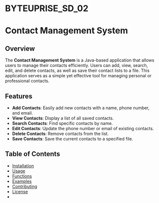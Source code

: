 # BYTEUPRISE_SD_02
# Contact Management System

## Overview

The **Contact Management System** is a Java-based application that allows users to manage their contacts efficiently. Users can add, view, search, edit, and delete contacts, as well as save their contact lists to a file. This application serves as a simple yet effective tool for managing personal or professional contacts.

## Features

- **Add Contacts**: Easily add new contacts with a name, phone number, and email.
- **View Contacts**: Display a list of all saved contacts.
- **Search Contacts**: Find specific contacts by name.
- **Edit Contacts**: Update the phone number or email of existing contacts.
- **Delete Contacts**: Remove contacts from the list.
- **Save Contacts**: Save the current contacts to a specified file.

## Table of Contents

- [Installation](#installation)
- [Usage](#usage)
- [Functions](#functions)
- [Examples](#examples)
- [Contributing](#contributing)
- [License](#license)
- 
